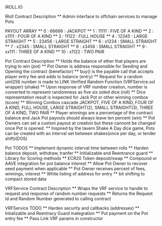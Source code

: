 IROLL.IO

IRoll Contract Description
    ** Admin interface to offchain services to manage Pots

PAYOUT ARRAY
    ** 0  : 66666 : JACKPOT
    ** 1  : 11111 : FIVE OF A KIND
    ** 2  : x1111 : FOUR OF A KIND
    ** 3  : 11122 : FULL HOUSE
    ** 4  : 12345 : LARGE STRAIGHT
    ** 5  : 23456 : LARGE STRAIGHT
    ** 6  : x1234 : SMALL STRAIGHT
    ** 7  : x2345 : SMALL STRAIGHT
    ** 8  : x3456 : SMALL STRAIGHT
    ** 9  : xx111 : THREE OF A KIND
    ** 10 : x1122 : TWO PAIR


Pot Contract Description
    **  Holds the balance of ether that players are trying to win (pot)
    **  Pot Owner is address responsible for Seeding and Opening the contract (benefactor)
    **  buy() is the payable call that accepts player entry fee and adds to balance (entry)
    **  Request for a random uint256 number is made to LINK Verified Random Function (VRFService.sol wrapper) (shake)
    **  Upon response of VRF number creation, number is converted to represent randomness as five six sided dice (roll)
    **  Dice representation result is inspected for Jack Pot or other winning combos (score) 
    **  Winning Combos cascade JACKPOT, FIVE OF A KIND, FOUR OF A KIND, FULL HOUSE, LARGE STRAIGHT(2), SMALL STRAIGHT(3), THREE OF A KIND, TWO PAIR
    **  Player winnings are a percentage of the contract balance and Jack Pot payouts should always leave ten percent (win)
    **  Pot Owners can set a custom payout at creation but these cannont be changed once Pot is opened.
    **  Inspired by the tavern Shake A Day dice game, Pots can be created with an interval set between shakes(once per day, or tender shift)(DOS)

Pot TODOS
    **  Implement dynamic interval time between rolls
    **  Harden balance deposit, withdraw, tranfer
    **  Initializable and Reentrance guard
    **  Library for Scoring methods
    **  ECR20 Token deposit/swap
    **  Compound or AAVE integration for pot balance interest
    **  Allow Pot Owner to recover seed payment when applicable
    **  Pot Owner receives percent of fees, winnings, interest
    **  White listing of address for entry 
    **  bit shifting to compact stored data

VRFService Contract Description
     ** Wraps the VRF service to handle to request and response of random number requests
     ** Returns the Request Id and Random Number generated to calling contract

 VRFService TODO
    ** Harden security and callbacks (addresses)
    ** Intializable and Reentracy Guard inategration
    ** Put payment on the Pot entry fee
    ** Pass Link VRF params in constructor
